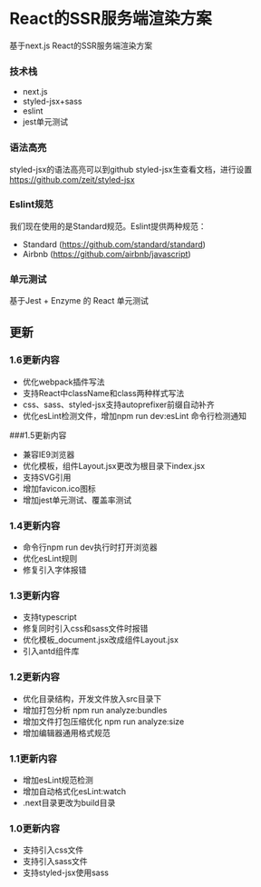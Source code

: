# React的SSR服务端渲染方案
基于next.js React的SSR服务端渲染方案

### 技术栈
- next.js
- styled-jsx+sass
- eslint
- jest单元测试

### 语法高亮
styled-jsx的语法高亮可以到github styled-jsx生查看文档，进行设置 https://github.com/zeit/styled-jsx

### Eslint规范
我们现在使用的是Standard规范。Eslint提供两种规范：
- Standard (https://github.com/standard/standard)
- Airbnb (https://github.com/airbnb/javascript)


### 单元测试
基于Jest + Enzyme 的 React 单元测试

## 更新

### 1.6更新内容
- 优化webpack插件写法
- 支持React中className和class两种样式写法
- css、sass、styled-jsx支持autoprefixer前缀自动补齐
- 优化esLint检测文件，增加npm run dev:esLint 命令行检测通知

###1.5更新内容
- 兼容IE9浏览器
- 优化模板，组件Layout.jsx更改为根目录下index.jsx
- 支持SVG引用
- 增加favicon.ico图标
- 增加jest单元测试、覆盖率测试

### 1.4更新内容
- 命令行npm run dev执行时打开浏览器
- 优化esLint规则
- 修复引入字体报错

### 1.3更新内容
- 支持typescript
- 修复同时引入css和sass文件时报错
- 优化模板_document.jsx改成组件Layout.jsx
- 引入antd组件库

### 1.2更新内容
- 优化目录结构，开发文件放入src目录下
- 增加打包分析 npm run analyze:bundles
- 增加文件打包压缩优化 npm run analyze:size
- 增加编辑器通用格式规范

### 1.1更新内容
- 增加esLint规范检测
- 增加自动格式化esLint:watch
- .next目录更改为build目录

### 1.0更新内容
- 支持引入css文件
- 支持引入sass文件
- 支持styled-jsx使用sass
